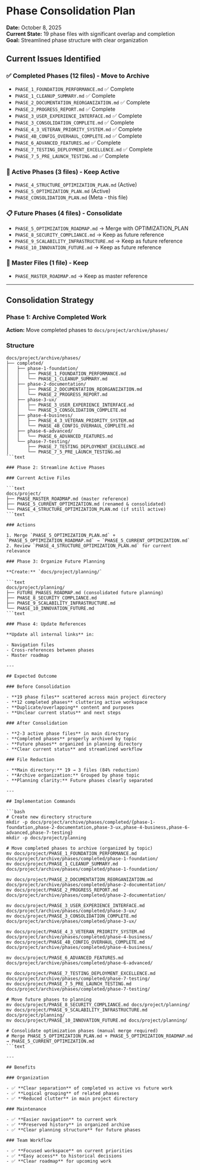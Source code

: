 # Phase Consolidation Plan

**Date:** October 8, 2025  
**Current State:** 19 phase files with significant overlap and completion  
**Goal:** Streamlined phase structure with clear organization

## Current Issues Identified

### ✅ Completed Phases (12 files) - Move to Archive

- `PHASE_1_FOUNDATION_PERFORMANCE.md` ✅ Complete
- `PHASE_1_CLEANUP_SUMMARY.md` ✅ Complete  
- `PHASE_2_DOCUMENTATION_REORGANIZATION.md` ✅ Complete
- `PHASE_2_PROGRESS_REPORT.md` ✅ Complete
- `PHASE_3_USER_EXPERIENCE_INTERFACE.md` ✅ Complete
- `PHASE_3_CONSOLIDATION_COMPLETE.md` ✅ Complete
- `PHASE_4_3_VETERAN_PRIORITY_SYSTEM.md` ✅ Complete
- `PHASE_4B_CONFIG_OVERHAUL_COMPLETE.md` ✅ Complete
- `PHASE_6_ADVANCED_FEATURES.md` ✅ Complete
- `PHASE_7_TESTING_DEPLOYMENT_EXCELLENCE.md` ✅ Complete
- `PHASE_7_5_PRE_LAUNCH_TESTING.md` ✅ Complete

### 🚨 Active Phases (3 files) - Keep Active

- `PHASE_4_STRUCTURE_OPTIMIZATION_PLAN.md` (Active)
- `PHASE_5_OPTIMIZATION_PLAN.md` (Active)
- `PHASE_CONSOLIDATION_PLAN.md` (Meta - this file)

### 📋 Future Phases (4 files) - Consolidate

- `PHASE_5_OPTIMIZATION_ROADMAP.md` → Merge with OPTIMIZATION_PLAN
- `PHASE_8_SECURITY_COMPLIANCE.md` → Keep as future reference
- `PHASE_9_SCALABILITY_INFRASTRUCTURE.md` → Keep as future reference  
- `PHASE_10_INNOVATION_FUTURE.md` → Keep as future reference

### 📄 Master Files (1 file) - Keep

- `PHASE_MASTER_ROADMAP.md` → Keep as master reference

---

## Consolidation Strategy

### Phase 1: Archive Completed Work

**Action:** Move completed phases to `docs/project/archive/phases/`

### Structure

```text
docs/project/archive/phases/
├── completed/
│   ├── phase-1-foundation/
│   │   ├── PHASE_1_FOUNDATION_PERFORMANCE.md
│   │   └── PHASE_1_CLEANUP_SUMMARY.md
│   ├── phase-2-documentation/
│   │   ├── PHASE_2_DOCUMENTATION_REORGANIZATION.md
│   │   └── PHASE_2_PROGRESS_REPORT.md
│   ├── phase-3-ux/
│   │   ├── PHASE_3_USER_EXPERIENCE_INTERFACE.md
│   │   └── PHASE_3_CONSOLIDATION_COMPLETE.md
│   ├── phase-4-business/
│   │   ├── PHASE_4_3_VETERAN_PRIORITY_SYSTEM.md
│   │   └── PHASE_4B_CONFIG_OVERHAUL_COMPLETE.md
│   ├── phase-6-advanced/
│   │   └── PHASE_6_ADVANCED_FEATURES.md
│   └── phase-7-testing/
│       ├── PHASE_7_TESTING_DEPLOYMENT_EXCELLENCE.md
│       └── PHASE_7_5_PRE_LAUNCH_TESTING.md
```text

### Phase 2: Streamline Active Phases

### Current Active Files

```text
docs/project/
├── PHASE_MASTER_ROADMAP.md (master reference)
├── PHASE_5_CURRENT_OPTIMIZATION.md (renamed & consolidated)
└── PHASE_4_STRUCTURE_OPTIMIZATION_PLAN.md (if still active)
```text

### Actions

1. Merge `PHASE_5_OPTIMIZATION_PLAN.md` + `PHASE_5_OPTIMIZATION_ROADMAP.md` → `PHASE_5_CURRENT_OPTIMIZATION.md`
2. Review `PHASE_4_STRUCTURE_OPTIMIZATION_PLAN.md` for current relevance

### Phase 3: Organize Future Planning

**Create:** `docs/project/planning/`

```text
docs/project/planning/
├── FUTURE_PHASES_ROADMAP.md (consolidated future planning)
├── PHASE_8_SECURITY_COMPLIANCE.md
├── PHASE_9_SCALABILITY_INFRASTRUCTURE.md
└── PHASE_10_INNOVATION_FUTURE.md
```text

### Phase 4: Update References

**Update all internal links** in:

- Navigation files
- Cross-references between phases
- Master roadmap

---

## Expected Outcome

### Before Consolidation

- **19 phase files** scattered across main project directory
- **12 completed phases** cluttering active workspace
- **Duplicate/overlapping** content and purposes
- **Unclear current status** and next steps

### After Consolidation  

- **2-3 active phase files** in main directory
- **Completed phases** properly archived by topic
- **Future phases** organized in planning directory
- **Clear current status** and streamlined workflow

### File Reduction

- **Main directory:** 19 → 3 files (84% reduction)
- **Archive organization:** Grouped by phase topic
- **Planning clarity:** Future phases clearly separated

---

## Implementation Commands

```bash
# Create new directory structure
mkdir -p docs/project/archive/phases/completed/{phase-1-foundation,phase-2-documentation,phase-3-ux,phase-4-business,phase-6-advanced,phase-7-testing}
mkdir -p docs/project/planning

# Move completed phases to archive (organized by topic)
mv docs/project/PHASE_1_FOUNDATION_PERFORMANCE.md docs/project/archive/phases/completed/phase-1-foundation/
mv docs/project/PHASE_1_CLEANUP_SUMMARY.md docs/project/archive/phases/completed/phase-1-foundation/

mv docs/project/PHASE_2_DOCUMENTATION_REORGANIZATION.md docs/project/archive/phases/completed/phase-2-documentation/
mv docs/project/PHASE_2_PROGRESS_REPORT.md docs/project/archive/phases/completed/phase-2-documentation/

mv docs/project/PHASE_3_USER_EXPERIENCE_INTERFACE.md docs/project/archive/phases/completed/phase-3-ux/
mv docs/project/PHASE_3_CONSOLIDATION_COMPLETE.md docs/project/archive/phases/completed/phase-3-ux/

mv docs/project/PHASE_4_3_VETERAN_PRIORITY_SYSTEM.md docs/project/archive/phases/completed/phase-4-business/
mv docs/project/PHASE_4B_CONFIG_OVERHAUL_COMPLETE.md docs/project/archive/phases/completed/phase-4-business/

mv docs/project/PHASE_6_ADVANCED_FEATURES.md docs/project/archive/phases/completed/phase-6-advanced/

mv docs/project/PHASE_7_TESTING_DEPLOYMENT_EXCELLENCE.md docs/project/archive/phases/completed/phase-7-testing/
mv docs/project/PHASE_7_5_PRE_LAUNCH_TESTING.md docs/project/archive/phases/completed/phase-7-testing/

# Move future phases to planning
mv docs/project/PHASE_8_SECURITY_COMPLIANCE.md docs/project/planning/
mv docs/project/PHASE_9_SCALABILITY_INFRASTRUCTURE.md docs/project/planning/
mv docs/project/PHASE_10_INNOVATION_FUTURE.md docs/project/planning/

# Consolidate optimization phases (manual merge required)
# Merge PHASE_5_OPTIMIZATION_PLAN.md + PHASE_5_OPTIMIZATION_ROADMAP.md → PHASE_5_CURRENT_OPTIMIZATION.md
```text

---

## Benefits

### Organization

- ✅ **Clear separation** of completed vs active vs future work
- ✅ **Logical grouping** of related phases
- ✅ **Reduced clutter** in main project directory

### Maintenance  

- ✅ **Easier navigation** to current work
- ✅ **Preserved history** in organized archive
- ✅ **Clear planning structure** for future phases

### Team Workflow

- ✅ **Focused workspace** on current priorities
- ✅ **Easy access** to historical decisions
- ✅ **Clear roadmap** for upcoming work

